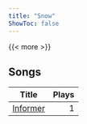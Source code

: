 ```yaml
---
title: "Snow"
ShowToc: false
---
```


{{< more >}}

## Songs
Title | Plays 
----- | -----: 
[Informer](/songs/informer) | 1

